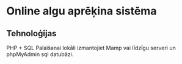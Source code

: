 # Online algu aprēķina sistēma

## Tehnoloģijas

PHP + SQL
Palaišanai lokāli izmantojiet Mamp vai līdzīgu serveri un phpMyAdmin sql datubāzi.
